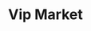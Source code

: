 ---
title: "Vip Market"
url: /san-luis-rio-colorado/vip-market-avenida-revolucion-y-34/
shop: Lebensmittel
---
